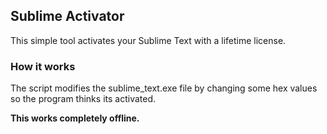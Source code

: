 ## Sublime Activator
This simple tool activates your Sublime Text with a lifetime license.

### How it works
The script modifies the sublime_text.exe file by changing some hex values so the program thinks its activated.

**This works completely offline.**
